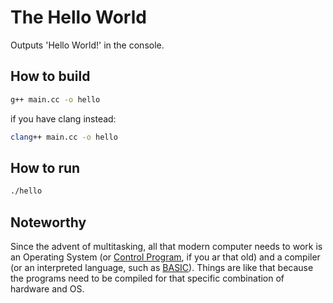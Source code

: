 # The Hello World

Outputs 'Hello World!' in the console.

## How to build

```bash
g++ main.cc -o hello
```

if you have clang instead:

```bash
clang++ main.cc -o hello
```

## How to run

```bash
./hello
```

## Noteworthy

Since the advent of multitasking, all that modern computer needs to work is an
Operating System (or [Control Program][control-program], if you ar that old) and
a compiler (or an interpreted language, such as [BASIC][basic]). Things are like
that because the programs need to be compiled for that specific combination of
hardware and OS.

[control-program]: https://www.youtube.com/watch?v=IKzleg4AcXg
[basic]: https://en.wikipedia.org/wiki/Commodore_BASIC
